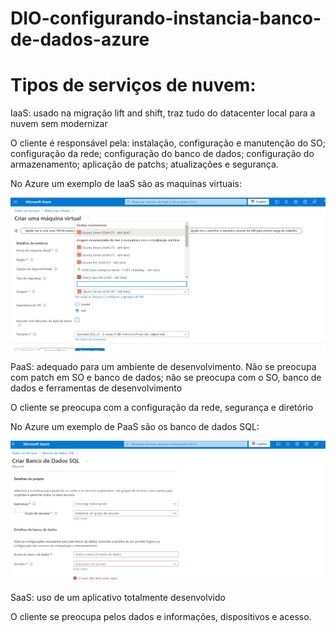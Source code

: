 # DIO-configurando-instancia-banco-de-dados-azure


# Tipos de serviços de nuvem:
IaaS: usado na migração lift and shift, traz tudo do datacenter local para a nuvem sem modernizar

O cliente é responsável pela: instalação, configuração e manutenção do SO; configuração da rede; configuração do banco de dados; configuração do armazenamento; aplicação de patchs; atualizações e segurança.

No Azure um exemplo de IaaS são as maquinas virtuais:

![Alt Text](https://github.com/DeborahBMachado/DIO-configurando-instancia-banco-de-dados-azure/blob/main/lab3/Captura%20de%20tela%202024-09-20%20224548.png)

PaaS: adequado para um ambiente de desenvolvimento. Não se preocupa com patch em SO e banco de dados; não se preocupa com o SO, banco de dados e ferramentas de desenvolvimento

O cliente se preocupa com a configuração da rede, segurança e diretório

No Azure um exemplo de PaaS são os banco de dados SQL:

![Alt Text](https://github.com/DeborahBMachado/DIO-configurando-instancia-banco-de-dados-azure/blob/main/lab3/Captura%20de%20tela%202024-09-20%20224913.png)

SaaS: uso de um aplicativo totalmente desenvolvido

O cliente se preocupa pelos dados e informações, dispositivos e acesso.
